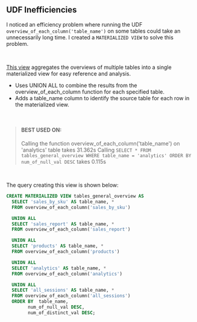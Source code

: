 ## UDF Inefficiencies
I noticed an efficiency problem where running the UDF `overview_of_each_column('table_name')` on some tables could take an unnecessarily long time. I created a `MATERIALIZED VIEW` to solve this problem.

<br>

[This view](./tables_analysis/overview_of_each_column/_tables_general_overview.csv) aggregates the overviews of multiple tables into a single materialized view for easy reference and analysis.
  - Uses UNION ALL to combine the results from the overview_of_each_column function for each specified table.
  - Adds a table_name column to identify the source table for each row in the materialized view.

<br>

  > #### BEST USED ON:
  > Calling the function overview_of_each_column('table_name') on 'analytics' table takes 31.362s
  > Calling `SELECT * FROM tables_general_overview WHERE table_name = 'analytics' ORDER BY num_of_null_val DESC` takes 0.115s

<br>

The query creating this view is shown below:
```sql
CREATE MATERIALIZED VIEW tables_general_overview AS
  SELECT 'sales_by_sku' AS table_name, *
  FROM overview_of_each_column('sales_by_sku') 	

  UNION ALL
  SELECT 'sales_report' AS table_name, * 
  FROM overview_of_each_column('sales_report') 	

  UNION ALL
  SELECT 'products' AS table_name, * 
  FROM overview_of_each_column('products')	

  UNION ALL
  SELECT 'analytics' AS table_name, * 
  FROM overview_of_each_column('analytics')	

  UNION ALL
  SELECT 'all_sessions' AS table_name, * 
  FROM overview_of_each_column('all_sessions')
  ORDER BY	table_name,
        num_of_null_val DESC,
        num_of_distinct_val DESC;
```